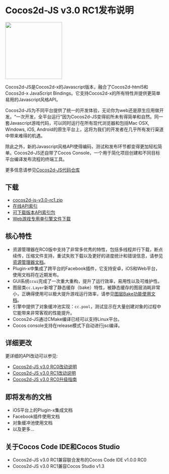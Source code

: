 # Cocos2d-JS v3.0 RC1发布说明

<img src="http://www.cocos2d-x.org/attachments/download/1508" height=180> 


Cocos2d-JS是Cocos2d-x的Javascript版本，融合了Cocos2d-html5和Cocos2d-x JavaScript Bindings。它支持Cocos2d-x的所有特性并提供更简单易用的Javascript风格API。

Cocos2d-JS为不同平台提供了统一的开发体验，无论你为web还是原生应用做开发。“一次开发，全平台运行”因为Cocos2d-JS变得前所未有得简单和自然。同一套Javascript游戏代码，可以同时运行在所有现代浏览器和包括Mac OSX, Windows, iOS, Android的原生平台上，这将为我们的开发者在几乎所有发行渠道中带来难得的机遇。

除此之外，新的Javascript风格API使得编码，测试和发布环节都变得更加轻松简单。Cocos2d-JS还自带了Cocos Console，一个用于简化项目创建和不同目标平台编译发布流程的终端工具。

更多信息请参见[Cocos2d-JS代码仓库](https://github.com/cocos2d/cocos2d-js)

## 下载

- [cocos2d-js-v3.0-rc1.zip](http://www.cocos2d-x.org/filedown/cocos2d-js-v3.0-rc1.zip)
- [在线API索引](http://www.cocos2d-x.org/reference/html5-js/V3.0rc0/index.html)
- [可下载版本API索引包](http://www.cocos2d-x.org/filedown/Cocos2d-JS-v3.0-rc0-API.zip)
- [Web游戏专用单引擎文件下载](http://cocos2d-x.org/filecenter/jsbuilder/)

## 核心特性

* 资源管理器在RC0版中支持了非常多优秀的特性，包括多线程并行下载，断点续传，压缩文件支持，重试失败下载以及更好的进度统计和错误信息，请参见[资源管理器文档](http://cocos2d-x.org/docs/manual/framework/html5/v3/assets-manager/zh)。
* Plugin-x中集成了跨平台的Facebook插件，它支持安卓，iOS和Web平台，使用文档将在近期发布。
* GUI系统`ccui`完成了一次重大重构，提升了运行效率，易用性以及可维护性。
* 图层类`cc.Layer`新增了静态缓存（bake）特性，被静态缓存的图层消耗非常小，正确得使用可以极大提升游戏运行效率，请参见[图层Bake功能使用文档](http://cocos2d-x.org/docs/manual/framework/html5/v3/bake-layer/zh)。
* 引擎中提供了对象缓冲池实现：`cc.pool`，测试显示在大量创建对象的过程中它能带来非常客观的性能提升。
* Cocos2d-JS通过CMake编译已经可以支持Linux平台。
* Cocos console支持在release模式下自动进行jsc编译。

## 详细更改

更详细的API改动可以参见:

- [Cocos2d-JS v3.0 RC0改动说明](http://www.cocos2d-x.org/docs/manual/framework/html5/release-notes/v3.0rc0/changelog/en)
- [Cocos2d-JS v3.0 RC1改动说明](http://www.cocos2d-x.org/docs/manual/framework/html5/release-notes/v3.0rc1/changelog/en)
- [Cocos2d-JS v3.0 RC0升级指南](http://www.cocos2d-x.org/docs/manual/framework/html5/release-notes/v3.0rc0/upgrade-guide/zh)

## 即将发布的文档

- iOS平台上的Plugin-x集成文档
- Facebook插件使用文档
- 对象缓冲池使用文档
- 以及更多...

## 关于Cocos Code IDE和Cocos Studio

- Cocos2d-JS v3.0 RC1兼容联合发布的Cocos Code IDE v1.0.0 RC0
- Cocos2d-JS v3.0 RC1兼容Cocos Studio v1.3